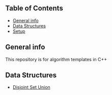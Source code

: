 ## Table of Contents
* [General info](#general-info)
* [Data Structures](#data_structures)
* [Setup](#setup)

## General info
This repository is for algorithm templates in C++
	
## Data Structures
* [Disjoint Set Union](https://github.com/DocDoor/CompetitiveProgramming/blob/main/templates/DSU.cpp)
